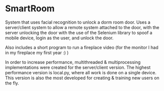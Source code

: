 SmartRoom
===============
System that uses facial recognition to unlock a dorm room door. Uses a server/client system to allow a remote system attached to the door, with the server unlocking the door with the use of the Selenium library to spoof a mobile device, login as the user, and unlock the door.

Also includes a short program to run a fireplace video (for the monitor I had in my fireplace my first year :) )

In order to increase performance, multithreaded & multiprocessing implementations were created for the server/client version.
The highest performance version is local.py, where all work is done on a single device. This version is also the most developed for creating & training new users on the fly.
